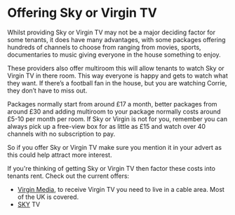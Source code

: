 Offering Sky or Virgin TV
=========================
Whilst providing Sky or Virgin TV may not be a major deciding factor for some
tenants, it does have many advantages, with some packages offering hundreds of
channels to choose from ranging from movies, sports, documentaries to music
giving everyone in the house something to enjoy.

These providers also offer multiroom this will allow tenants to watch Sky or
Virgin TV in there room. This way everyone is happy and gets to watch what they
want. If there’s a football fan in the house, but you are watching Corrie, they
don’t have to miss out.

Packages normally start from around £17 a month, better packages from around £30
and adding multiroom to your package normally costs around £5-10 per month per
room. If Sky or Virgin is not for you, remember you can always pick up a
free-view box for as little as £15 and watch over 40 channels with no
subscription to pay.

So if you offer Sky or Virgin TV make sure you mention it in your advert as this
could help attract more interest.

If you're thinking of getting Sky or Virgin TV then factor these costs into
tenants rent. Check out the current offers:

* [Virgin Media](http://www.virginmedia.com), to receive Virgin TV you need to live in a cable area.
  Most of the UK is covered.
* [SKY](http://www.sky.com/products/tv-packs/) TV
